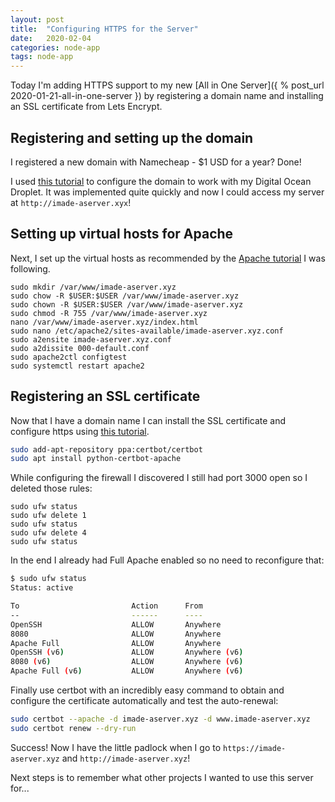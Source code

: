 ```yaml
---
layout: post
title:  "Configuring HTTPS for the Server"
date:   2020-02-04
categories: node-app
tags: node-app
---
```


Today I'm adding HTTPS support to my new [All in One Server]({ % post_url 2020-01-21-all-in-one-server }) by registering a domain name and installing an SSL certificate from Lets Encrypt.

<!--more-->

## Registering and setting up the domain

I registered a new domain with Namecheap - $1 USD for a year? Done!

I used [this tutorial][DO-configureNameCheap] to configure the domain to work with my Digital Ocean Droplet. It was implemented quite quickly and now I could access my server at `http://imade-aserver.xyx`!

## Setting up virtual hosts for Apache

Next, I set up the virtual hosts as recommended by the [Apache tutorial][apache-tutorial] I was following.

```
sudo mkdir /var/www/imade-aserver.xyz
sudo chow -R $USER:$USER /var/www/imade-aserver.xyz
sudo chown -R $USER:$USER /var/www/imade-aserver.xyz
sudo chmod -R 755 /var/www/imade-aserver.xyz
nano /var/www/imade-aserver.xyz/index.html
sudo nano /etc/apache2/sites-available/imade-aserver.xyz.conf
sudo a2ensite imade-aserver.xyz.conf
sudo a2dissite 000-default.conf
sudo apache2ctl configtest
sudo systemctl restart apache2
```

## Registering an SSL certificate

Now that I have a domain name I can install the SSL certificate and configure https using [this tutorial][lets-encrypt]. 

```sh
sudo add-apt-repository ppa:certbot/certbot
sudo apt install python-certbot-apache
```

While configuring the firewall I discovered I still had port 3000 open so I deleted those rules:
```
sudo ufw status
sudo ufw delete 1
sudo ufw status
sudo ufw delete 4
sudo ufw status
```

In the end I already had Full Apache enabled so no need to reconfigure that:

```sh
$ sudo ufw status
Status: active

To                         Action      From
--                         ------      ----
OpenSSH                    ALLOW       Anywhere
8080                       ALLOW       Anywhere
Apache Full                ALLOW       Anywhere
OpenSSH (v6)               ALLOW       Anywhere (v6)
8080 (v6)                  ALLOW       Anywhere (v6)
Apache Full (v6)           ALLOW       Anywhere (v6)
```

Finally use certbot with an incredibly easy command to obtain and configure the certificate automatically and test the auto-renewal:

```sh
sudo certbot --apache -d imade-aserver.xyz -d www.imade-aserver.xyz
sudo certbot renew --dry-run
```

Success! Now I have the little padlock when I go to `https://imade-aserver.xyz` and `http://imade-aserver.xyz`!

Next steps is to remember what other projects I wanted to use this server for...


[DO-configureNameCheap]: https://www.digitalocean.com/community/tutorials/how-to-point-to-digitalocean-nameservers-from-common-domain-registrars
[dns-quickstart]: https://www.digitalocean.com/docs/networking/dns/quickstart/
[apache-tutorial]: https://www.digitalocean.com/community/tutorials/how-to-install-the-apache-web-server-on-ubuntu-18-04#step-5-%E2%80%94-setting-up-virtual-hosts-recommended
[lets-encrypt]: https://www.digitalocean.com/community/tutorials/how-to-secure-apache-with-let-s-encrypt-on-ubuntu-18-04